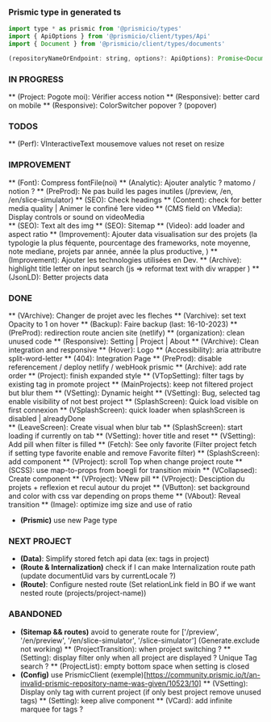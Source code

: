 ### Prismic type in generated ts

```` javascript
import type * as prismic from '@prismicio/types'
import { ApiOptions } from '@prismicio/client/types/Api'
import { Document } from '@prismicio/client/types/documents'

(repositoryNameOrEndpoint: string, options?: ApiOptions): Promise<Document<AllDocumentTypes>>
````

### IN PROGRESS
** (Project: Pogote moi): Vérifier access notion 
** (Responsive): better card on mobile 
** (Responsive): ColorSwitcher popover ? (popover)

### TODOS 
** (Perf): VInteractiveText mousemove values not reset on resize 

### IMPROVEMENT
** (Font): Compress fontFile(noi) 
** (Analytic): Ajouter analytic ? matomo / notion ?
** (PreProd): Ne pas build les pages inutiles (/preview, /en, /en/slice-simulator)
** (SEO): Check headings
** (Content): check for better media quality | Animer le confiné 1ere video
** (CMS field on VMedia): Display controls or sound on videoMedia  
** (SEO): Text alt des img
** (SEO): Sitemap
** (Video): add loader and aspect ratio
** (Improvement): Ajouter data visualisation sur des projets (la typologie la plus féquente, pourcentage des frameworks, note moyenne, note mediane, projets par année, année la plus productive, ) 
** (Improvement): Ajouter les technologies utilisées en Dev. 
** (Archive): highlight title letter on input search (js => reformat text with div wrapper )
** (JsonLD): Better projects data 

### DONE
** (VArchive): Changer de projet avec les fleches
** (Varchive): set text Opacity to 1 on hover
** (Backup): Faire backup (last: 16-10-2023)
** (PreProd): redirection route ancien site (netlify)
** (organization): clean unused code
** (Responsive): Setting | Project | About
** (VArchive): Clean integration and responsive
** (Hover): Logo
** (Accessibility): aria attributre split-word-letter 
** (404): Integration Page
** (PreProd): disable referencement / deploy netlify / webHook prismic 
** (Archive): add rate order
** (Project): finish expanded style
** (VTopSetting): filter tags by existing tag in promote project
** (MainProjects): keep not filtered project but blur them
** (VSetting): Dynamic height
** (VSetting): Bug, selected tag enable visibility of not best project
** (SplashScreen): Quick load visible on first connexion
** (VSplashScreen): quick loader when splashScreen is disabled | alreadyDone  
** (LeaveScreen): Create visual when blur tab 
** (SplashScreen): start loading if currently on tab
** (VSetting): hover title and reset
** (VSetting): Add pill when filter is filled
** (Fetch): See only favorite (Filter project fetch if setting type favorite enable and remove Favorite filter)
** (SplashScreen): add component 
** (VProject): scroll Top when change project route
** (SCSS): use map-to-props from boegli for transition mixin
** (VCollapsed): Create component
** (VProject): VNew pill
** (VProject): Desciption du projets + reflexion et recul autour du projet
** (VButton): set background and color with css var depending on props theme 
** (VAbout): Reveal transition
** (Image): optimize img size and use of ratio
* **(Prismic)** use new Page type

### NEXT PROJECT 
* **(Data)**: Simplify stored fetch api data (ex: tags in project)
* **(Route & Internalization)** check if I can make Internalization route path (update documentUid vars by currentLocale ?)
* **(Route)**: Configure nested route (Set relationLink field in BO if we want nested route (projects/project-name))

### ABANDONED
* **(Sitemap && routes)** avoid to generate route for ['/preview', '/en/preview', '/en/slice-simulator', '/slice-simulator'] (Generate.exclude not working)
** (ProjectTransition): when project switching ?
** (Setting): display filter only when all project are displayed ? Unique Tag search ?
** (ProjectList): empty bottom space when setting is closed
* **(Config)** use PrismicClient (exemple)[https://community.prismic.io/t/an-invalid-prismic-repository-name-was-given/10523/10]
** (VSetting): Display only tag with current project (if only best project remove unused tags)
** (Setting): keep alive component
** (VCard): add infinite marquee for tags ? 
